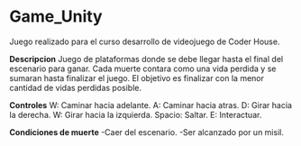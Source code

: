 # Game_Unity
 Juego realizado para el curso desarrollo de videojuego de Coder House.

 **Descripcion** 
 Juego de plataformas donde se debe llegar hasta el final del escenario para ganar.
 Cada muerte contara como una vida perdida y se sumaran hasta finalizar el juego.
 El objetivo es finalizar con la menor cantidad de vidas perdidas posible.

 **Controles**
 W: Caminar hacia adelante.
 A: Caminar hacia atras.
 D: Girar hacia la derecha.
 W: Girar hacia la izquierda.
 Spacio: Saltar.
 E: Interactuar.

 **Condiciones de muerte**
 -Caer del escenario.
 -Ser alcanzado por un misil.
